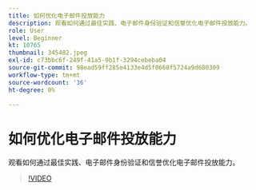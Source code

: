 ```yaml
---
title: 如何优化电子邮件投放能力
description: 观看如何通过最佳实践、电子邮件身份验证和信誉优化电子邮件投放能力。
role: User
level: Beginner
kt: 10765
thumbnail: 345482.jpeg
exl-id: c73bbc6f-249f-41a5-9b1f-3294cebeba04
source-git-commit: 98ead59ff285e4133e4d5f0668f5724a9d680309
workflow-type: tm+mt
source-wordcount: '36'
ht-degree: 0%

---
```


# 如何优化电子邮件投放能力

观看如何通过最佳实践、电子邮件身份验证和信誉优化电子邮件投放能力。

>[!VIDEO](https://video.tv.adobe.com/v/345482/?quality=12&learn=on)
